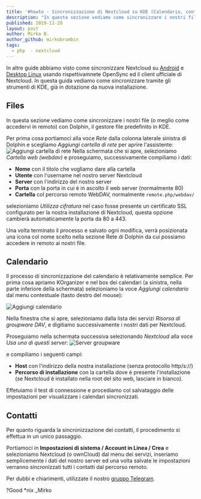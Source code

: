 ```yaml
---
title: '#howto - Sincronizzazione di Nextcloud su KDE (Calendario, contatti, files)'
description: "In questa sezione vediamo come sincronizzare i nostri file (o meglio come accedervi in remoto) con Dolphin, il gestore file predefinito in KDE."
published: 2019-11-20
layout: post
author: Mirko B.
author_github: mirkobrombin
tags:
  - php  - nextcloud
---
```

In altre guide abbiamo visto come sincronizzare Nextcloud su <a href="https://linuxhub.it/articles/howto-sincronizzare-contatti-calendario-attivit%C3%A0-da-nextcloud-su-android">Android</a> e <a href="https://linuxhub.it/articles/howto-collegare-e-sincronizzare-nextcloud-su-desktop-linux">Desktop Linux</a> usando rispettivamnete OpenSync ed il client ufficiale di Nextcloud.
In questa guida vediamo come sincronizzare tramite gli strumenti di KDE, già in dotazione da nuova installazione.

## Files
In questa sezione vediamo come sincronizzare i nostri file (o meglio come accedervi in remoto) con Dolphin, il gestore file predefinito in KDE.

Per prima cosa portiamoci alla voce *Rete* dalla colonna laterale sinistra di Dolphin e scegliamo *Aggiungi cartella di rete* per aprire l'assistente:
![Aggiungi cartella di rete](storage/Screenshot_20191117_161057.png)
Nella schermata che si apre, selezioniamo *Cartella web (webdav)* e proseguiamo, successivamente compiliamo i dati:
* **Nome** con il titolo che vogliamo dare alla cartella
* **Utente** con l'username nel nostro server Nextcloud
* **Server** con l'indirizzo del nostro server
* **Porta** con la porta in cui è in ascolto il web server (normalmente 80)
* **Cartella** col percorso remoto WebDAV, normalmente ```remote.php/webdav/```

selezioniamo *Utilizza cifratura* nel caso fosse presente un certificato SSL configurato per la nostra installazione di Nextcloud, questa opzione cambierà automaticamente la porta da 80 a 443.

Una volta terminato il processo e salvato ogni modifica, verrà posizionata una icona col nome scelto nella sezione Rete di Dolphin da cui possiamo accedere in remoto ai nostri file.

## Calendario
Il processo di sincronizzazione del calendario è relativamente semplice. Per prima cosa apriamo KOrganizer e nel box dei calendari (a sinistra, nella parte inferiore della schermata) selezioniamo la voce *Aggiungi calendario* dal menu contestuale (tasto destro del mouse):

![Aggiungi calendario](storage/Screenshot_20191117_162032.png)

Nella finestra che si apre, selezioniamo dalla lista dei servizi *Risorsa di groupware DAV*, e digitiamo successivamente i nostri dati per Nextcloud. 

Proseguiamo nella schermata successiva selezionando *Nextcloud* alla voce *Usa uno di questi server*:
![Server groupware](storage/Screenshot_20191117_162527.png)

e compiliamo i seguenti campi:
* **Host** con l'indirizzo della nostra installazione (senza protocollo http/s://)
* **Percorso di installazione** con la cartella dove è presente l'installazione (se Nextcloud è installato nella root del sito web, lasciare in bianco).

Effetuiamo il test di connessione e procediamo col salvataggio delle impostazioni per visualizzare i calendari sincronizzati.

## Contatti
Per quanto riguarda la sincronizzazione dei contatti, il procedimento si effettua in un unico passaggio.

Portiamoci in **Impostazioni di sistema / Account in Linea / Crea** e selezioniamo Nextcloud (o ownCloud) dal menu dei servizi, inseriamo semplicemente i dati del nostro server ed una volta salvate le impostazioni verranno sincronizzati tutti i contatti dal percorso remoto.

Per dubbi e chiarimenti, utilizzate il nostro <a href="https://t.me/gentedilinux">gruppo Telegram</a>.

?Good *nix _Mirko